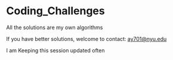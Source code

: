 # Coding_Challenges

All the solutions are my own algorithms

If you have better solutions, welcome to contact: 
ay701@nyu.edu

I am Keeping this session updated often

